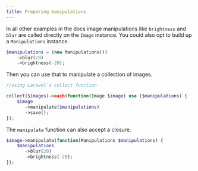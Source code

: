 ```yaml
---
title: Preparing manipulations
---
```


In all  other examples in the docs image manipulations like `brightness` and `blur` are called directly on the `Image` instance. You could also opt to build up a `Manipulations` instance.

```php
$manipulations = (new Manipulations())
	->blur(20)
	->brightness(-20);
```

Then you can use that to manipulate a collection of images.

```php
//using Laravel's collect function

collect($images)->each(function(Image $image) use ($manipulations) {
	$image
	   ->manipulate($manipulations)
	   ->save();
});
```

The `manipulate` function can also accept a closure.

```php
$image->manipulate(function(Manipulations $manipulations) {
	$manipulations
	   ->blur(20)
	   ->brightness(-20);
});
